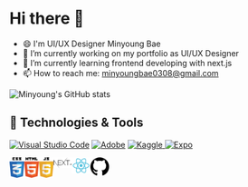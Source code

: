 # Hi there 👋

- 😄 I'm UI/UX Designer Minyoung Bae
- 🔭 I’m currently working on my portfolio as UI/UX Designer 
- 🌱 I’m currently learning frontend developing with next.js 
- 📫 How to reach me: minyoungbae0308@gmail.com

![Minyoung's GitHub stats](https://github-readme-stats.vercel.app/api?username=baaam0&theme=transparent&show_icons=true&count_private=true&hide_rank=false&ring_color=ef95ab&title_color=295081&text_color=464e58&icon_color=ef95ab)

<h2>🔨 Technologies & Tools</h2>
<p>
<a href="#"><img alt="Visual Studio Code" src="https://img.shields.io/badge/Visual%20Studio%20Code-0078d7.svg?logo=visual-studio-code&logoColor=white"></a>
<a href="#"><img alt="Adobe" src="https://img.shields.io/badge/Adobe-FF0000.svg?logo=adobe&logoColor=white"></a>
<a href="#"><img alt="Kaggle" src="https://img.shields.io/badge/Kaggle-646568?style=appveyor&logo=kaggle&logoColor=5bbcf9"/>
<a href="#"><img alt="Expo" src="https://img.shields.io/badge/Expo-black?style=appveyor&logo=expo&logoColor=white"/>

<!-- <a href="#"><img alt="Git" src="https://img.shields.io/badge/Git-F05033.svg?logo=git&logoColor=white"></a>
<a href="#"><img alt="Next.js" src="https://img.shields.io/badge/Next-black?style=appveyor&logo=next.js&logoColor=white"/>
<a href="#"><img alt="React" src="https://img.shields.io/badge/React-blue?style=appveyor&logo=react&logoColor=white"/> -->
<br>
</p>

<p>
<a href="https://developer.mozilla.org/en-US/docs/Web/CSS" target="_blank"> <img align="left" alt="CSS" width="26px" src="https://github.com/Baaam0/Baaam0/blob/ad4384131695b0c144df435674c163978dc48495/images/css3.png"/> </a>

<a href="https://developer.mozilla.org/en-US/docs/Web/HTML" target="_blank"> <img align="left" alt="Html" width="26px" src="https://github.com/Baaam0/Baaam0/blob/ad4384131695b0c144df435674c163978dc48495/images/html5.png"/> </a>

<a href="https://developer.mozilla.org/en-US/docs/Web/JavaScript" target="_blank"> <img align="left" alt="Javascript" width="26px" src="https://github.com/Baaam0/Baaam0/blob/ad4384131695b0c144df435674c163978dc48495/images/javascript.png"/> </a>

<a href="https://nextjs.org/" target="_blank"> <img align="left" alt="Next-js" width="32px" src="https://github.com/Baaam0/Baaam0/blob/ad4384131695b0c144df435674c163978dc48495/images/next-js.png"/> </a>

<a href="https://reactjs.org/" target="_blank"> <img align="left" alt="React" width="33px" src="https://github.com/Baaam0/Baaam0/blob/ad4384131695b0c144df435674c163978dc48495/images/react.png"/> </a>

<a href="https://github.com/" target="_blank"> <img align="left" alt="Github" width="33px" src="https://github.com/Baaam0/Baaam0/blob/fd6f7d6dc806d6ec37989271d24822c0217cbc34/images/github.png"/> </a>
</p>
